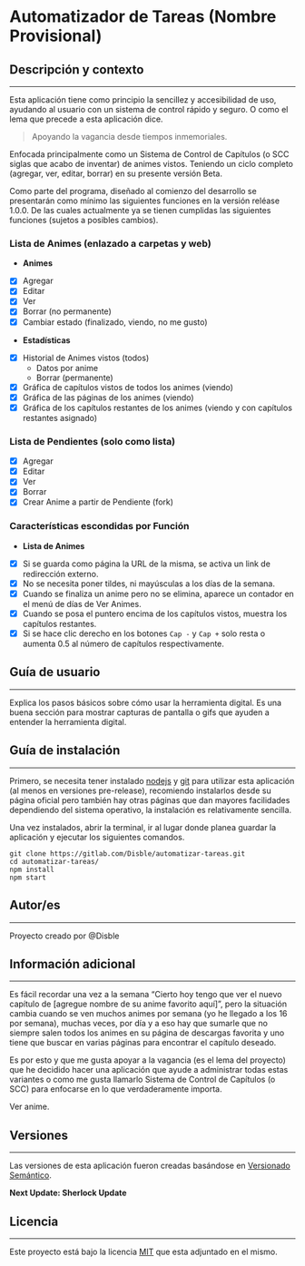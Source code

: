 # Automatizador de Tareas (Nombre Provisional)

## Descripción y contexto
---

Esta aplicación tiene como principio la sencillez y accesibilidad de uso, ayudando al usuario con un sistema de control rápido y seguro. O como el lema que precede a esta aplicación dice.

>Apoyando la vagancia desde tiempos inmemoriales.

Enfocada principalmente como un Sistema de Control de Capítulos (o SCC siglas que acabo de inventar) de animes vistos. Teniendo un ciclo completo (agregar, ver, editar, borrar) en su presente versión Beta.

Como parte del programa, diseñado al comienzo del desarrollo se presentarán como mínimo las siguientes funciones en la versión reléase 1.0.0. De las cuales actualmente ya se tienen cumplidas las siguientes funciones (sujetos a posibles cambios).

### **Lista de Animes (enlazado a carpetas y web)**
- **Animes**
 - [x] Agregar
 - [x] Editar
 - [x] Ver
 - [x] Borrar (no permanente)
 - [x] Cambiar estado (finalizado, viendo, no me gusto)
- **Estadísticas**
 - [x] Historial de Animes vistos (todos)
    - Datos por anime
    - Borrar (permanente)
 - [x] Gráfica de capítulos vistos de todos los animes (viendo)
 - [x] Gráfica de las páginas de los animes (viendo)
 - [x] Gráfica de los capítulos restantes de los animes (viendo y con capítulos restantes asignado)

### **Lista de Pendientes (solo como lista)**
 - [x] Agregar
 - [x] Editar
 - [x] Ver
 - [x] Borrar
 - [x] Crear Anime a partir de Pendiente (fork)

### Características escondidas por Función
- **Lista de Animes**
 - [x] Si se guarda como página la URL de la misma, se activa un link de redirección externo.
 - [x] No se necesita poner tildes, ni mayúsculas a los días de la semana.
 - [x] Cuando se finaliza un anime pero no se elimina, aparece un contador en el menú de días de Ver Animes.
 - [x] Cuando se posa el puntero encima de los capítulos vistos, muestra los capítulos restantes.
 - [x] Si se hace clic derecho en los botones `Cap -` y `Cap +` solo resta o aumenta 0.5 al número de capítulos respectivamente.

## Guía de usuario
---
Explica los pasos básicos sobre cómo usar la herramienta digital. Es una buena sección para mostrar capturas de pantalla o gifs que ayuden a entender la herramienta digital.

## Guía de instalación
---
Primero, se necesita tener instalado [nodejs](https://nodejs.org/en/download/) y [git](https://git-scm.com/downloads) para utilizar esta aplicación (al menos en versiones pre-release), recomiendo instalarlos desde su página oficial pero también hay otras páginas que dan mayores facilidades dependiendo del sistema operativo, la instalación es relativamente sencilla.

Una vez instalados, abrir la terminal, ir al lugar donde planea guardar la aplicación y ejecutar los siguientes comandos.

    git clone https://gitlab.com/Disble/automatizar-tareas.git
    cd automatizar-tareas/
    npm install
    npm start

## Autor/es
---
Proyecto creado por @Disble

## Información adicional
---
Es fácil recordar una vez a la semana “Cierto hoy tengo que ver el nuevo capítulo de [agregue nombre de su anime favorito aquí]”, pero la situación cambia cuando se ven muchos animes por semana (yo he llegado a los 16 por semana), muchas veces, por día y a eso hay que sumarle que no siempre salen todos los animes en su página de descargas favorita y uno tiene que buscar en varias páginas para encontrar el capítulo deseado.

Es por esto y que me gusta apoyar a la vagancia (es el lema del proyecto) que he decidido hacer una aplicación que ayude a administrar todas estas variantes o como me gusta llamarlo Sistema de Control de Capítulos (o SCC) para enfocarse en lo que verdaderamente importa.

Ver anime.

## Versiones
---
Las versiones de esta aplicación fueron creadas basándose en [Versionado Semántico](http://semver.org/).

**Next Update: Sherlock Update**

## Licencia
---
Este proyecto está bajo la licencia [MIT](./LICENSE) que esta adjuntado en el mismo.
